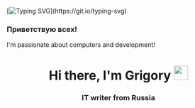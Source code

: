
[![Typing SVG](https://readme-typing-svg.herokuapp.com?color=%2336BCF7&lines=I'm+passionate+about+computers+and+development.+I+love+coding+and+building+awesome+projects!)](https://git.io/typing-svg)
### Приветствую всех!

I'm passionate about computers and development!
<h1 align="center">Hi there, I'm <a color="blue">Grigory</a> 
<img src="https://github.com/blackcater/blackcater/raw/main/images/Hi.gif" height="32"/></h1>
<h3 align="center">IT writer from Russia</h3>



  
